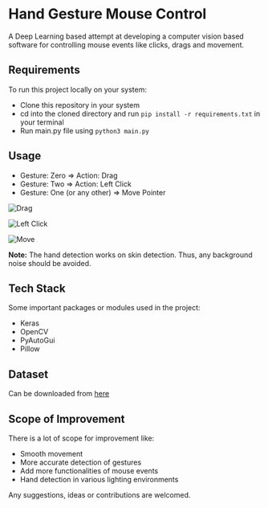 # Hand Gesture Mouse Control

A Deep Learning based attempt at developing a computer vision based software for controlling mouse events like clicks, drags and movement. 

## Requirements

To run this project locally on your system:

- Clone this repository in your system
- cd into the cloned directory and run ```pip install -r requirements.txt``` in your terminal
- Run main.py file using ```python3 main.py```

## Usage

- Gesture: Zero => Action: Drag
- Gesture: Two => Action: Left Click
- Gesture: One (or any other) => Move Pointer

![Drag](https://github.com/hrishibawane/hand-gesture-mouse-control/images/ss_0.png)

![Left Click](https://github.com/hrishibawane/hand-gesture-mouse-control/images/ss_2.png)

![Move](https://github.com/hrishibawane/hand-gesture-mouse-control/images/ss_1.png)

**Note:** The hand detection works on skin detection. Thus, any background noise should be avoided.

## Tech Stack

Some important packages or modules used in the project:
- Keras
- OpenCV
- PyAutoGui
- Pillow

## Dataset

Can be downloaded from [here](https://www.kaggle.com/muhammadkhalid/sign-language-for-numbers)

## Scope of Improvement

There is a lot of scope for improvement like:
- Smooth movement
- More accurate detection of gestures
- Add more functionalities of mouse events
- Hand detection in various lighting environments

Any suggestions, ideas or contributions are welcomed.